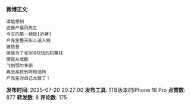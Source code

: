 **微博正文**: 
```
谁能想到
这是户晨风先生
今天的第一顿饭[祈祷]
户先生整天街上送人钱
做慈善
但是为了省800块钱的机票钱
愣是从成都
飞到鄂尔多斯
再坐高铁到呼和浩特
户先生对自己太狠了！
```
**发布时间**: 2025-07-20 20:27:00
**发布工具**: 1TB版本的iPhone 16 Pro
**点赞数**: 877
**转发数**: 8
**评论数**: 175

